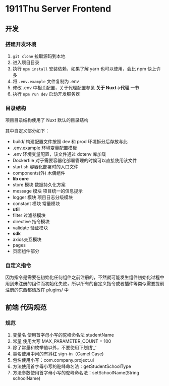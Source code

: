 
# 1911Thu Server Frontend


## 开发

### 搭建开发环境

1. `git clone` 拉取源码到本地
1. 进入项目目录
1. 执行 `npm install` 安装依赖，如果了解 yarn 也可以使用，会比 npm 快上许多
1. 将 `.env.example` 文件复制为 .env
1. 修改 .env 中相关配置，关于代理配置参见 **关于 Nuxt->代理** 一节
1. 执行 `npm run dev` 启动开发服务器

### 目录结构

项目目录结构使用了 Nuxt 默认的目录结构

其中自定义部分如下：

- build/ 构建配置文件按照 dev 和 prod 环境拆分后存放与此
- .env.example 环境变量配置模板
- .env 环境变量配置，该文件通过 dotenv 库加载
- Dockerfile 对于需要容器化部署管理的时候可以直接使用该文件
- start.sh 容器化部署时的入口文件
- components(外) 木偶组件
- **lib  core**
- store 模块 数据持久化方案
- message 模块 项目统一的信息提示
- logger 模块 项目日志分级模块
- constant 模块 常量模块
- **util**
- filter 过滤器模块
- directive 指令模块
- validate 验证模块
- **sdk**
- axios交互模块
- pages
- 页面组件部分

### 自定义指令

因为指令是需要在初始化任何组件之前注册的，不然就可能发生组件初始化过程中用到未注册的组件而初始化失败，所以所有的自定义指令或者插件等类似需要提前注册的东西都请放在 plugins/ 中


## 前端 代码规范

### 规范

1. 变量名 使用首字母小写的驼峰命名法 studentName
2. 常量   使用大写 MAX_PARAMETER_COUNT = 100
3. 除了常量和枚举值以外，不要使用下划线’_’
4. 类名使用中间的有斜杠 sign-in（Camel Case)
5. 包名使用小写：com.company.project.ui
6. 方法使用首字母小写的驼峰命名法：getStudentSchoolType
7. 方法参数使用首字母小写的驼峰命名法：setSchoolName(String schoolName)

